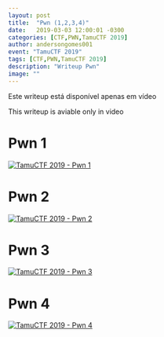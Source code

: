 ```yaml
---
layout: post
title:  "Pwn (1,2,3,4)"
date:   2019-03-03 12:00:01 -0300
categories: [CTF,PWN,TamuCTF 2019]
author: andersongomes001
event: "TamuCTF 2019"
tags: [CTF,PWN,TamuCTF 2019]
description: "Writeup Pwn"
image: ""
---
```


Este writeup está disponível apenas em vídeo

This writeup is aviable only in video

# Pwn 1
[![TamuCTF 2019 - Pwn 1](https://img.youtube.com/vi/GqSL3IS9xXw/0.jpg)](https://www.youtube.com/watch?v=GqSL3IS9xXw "TamuCTF 2019 - Pwn 1")

# Pwn 2
[![TamuCTF 2019 - Pwn 2](https://img.youtube.com/vi/a7hr7u12dlo/0.jpg)](https://www.youtube.com/watch?v=a7hr7u12dlo "TamuCTF 2019 - Pwn 2")

# Pwn 3
[![TamuCTF 2019 - Pwn 3](https://img.youtube.com/vi/sDOPFBbVjis/0.jpg)](https://www.youtube.com/watch?v=sDOPFBbVjis "TamuCTF 2019 - Pwn 3")

# Pwn 4
[![TamuCTF 2019 - Pwn 4](https://img.youtube.com/vi/nNqja2hU7Q0/0.jpg)](https://www.youtube.com/watch?v=nNqja2hU7Q0 "TamuCTF 2019 - Pwn 4")
